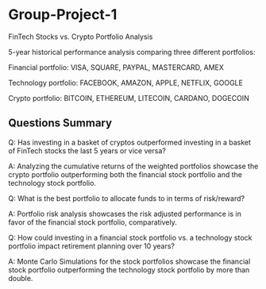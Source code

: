 # Group-Project-1

FinTech Stocks vs. Crypto Portfolio Analysis

5-year historical performance analysis comparing three different portfolios:

Financial portfolio: VISA, SQUARE, PAYPAL, MASTERCARD, AMEX

Technology portfolio: FACEBOOK, AMAZON, APPLE, NETFLIX, GOOGLE

Crypto portfolio: BITCOIN, ETHEREUM, LITECOIN, CARDANO, DOGECOIN

## Questions Summary
Q: Has investing in a basket of cryptos outperformed investing in a basket of FinTech stocks the last 5 years or vice versa?

A: Analyzing the cumulative returns of the weighted portfolios showcase the crypto portfolio outperforming both the financial stock portfolio and the technology stock portfolio.

Q: What is the best portfolio to allocate funds to in terms of risk/reward?

A: Portfolio risk analysis showcases the risk adjusted performance is in favor of the financial stock portfolio, comparatively. 

Q: How could investing in a financial stock portfolio vs. a technology stock portfolio impact retirement planning over 10 years?

A: Monte Carlo Simulations for the stock portfolios showcase the financial stock portfolio outperforming the technology stock portfolio by more than double.

